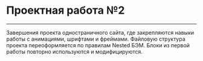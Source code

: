 # Проектная работа №2

---

Завершения проекта одностраничного сайта, где закрепляются навыки работы с анимациями, шрифтами и фреймами.
Файловую структура проекта переоформляется по правилам Nested БЭМ. Блоки из первой работы повторно используются и модифицируются.
